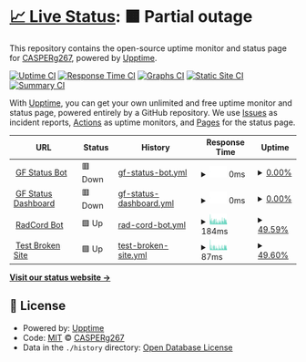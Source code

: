 # [📈 Live Status](https://demo.upptime.js.org): <!--live status--> **🟧 Partial outage**

This repository contains the open-source uptime monitor and status page for [CASPERg267](https://gfstatus.me/team), powered by [Upptime](https://github.com/upptime/upptime).

[![Uptime CI](https://github.com/CASPERg267/Uptime-page/workflows/Uptime%20CI/badge.svg)](https://github.com/CASPERg267/Uptime-page/actions?query=workflow%3A%22Uptime+CI%22)
[![Response Time CI](https://github.com/CASPERg267/Uptime-page/workflows/Response%20Time%20CI/badge.svg)](https://github.com/CASPERg267/Uptime-page/actions?query=workflow%3A%22Response+Time+CI%22)
[![Graphs CI](https://github.com/CASPERg267/Uptime-page/workflows/Graphs%20CI/badge.svg)](https://github.com/CASPERg267/Uptime-page/actions?query=workflow%3A%22Graphs+CI%22)
[![Static Site CI](https://github.com/CASPERg267/Uptime-page/workflows/Static%20Site%20CI/badge.svg)](https://github.com/CASPERg267/Uptime-page/actions?query=workflow%3A%22Static+Site+CI%22)
[![Summary CI](https://github.com/CASPERg267/Uptime-page/workflows/Summary%20CI/badge.svg)](https://github.com/CASPERg267/Uptime-page/actions?query=workflow%3A%22Summary+CI%22)

With [Upptime](https://upptime.js.org), you can get your own unlimited and free uptime monitor and status page, powered entirely by a GitHub repository. We use [Issues](https://github.com/CASPERg267/Uptime-page/issues) as incident reports, [Actions](https://github.com/CASPERg267/Uptime-page/actions) as uptime monitors, and [Pages](https://demo.upptime.js.org) for the status page.

<!--start: status pages-->
<!-- This summary is generated by Upptime (https://github.com/upptime/upptime) -->
<!-- Do not edit this manually, your changes will be overwritten -->
<!-- prettier-ignore -->
| URL | Status | History | Response Time | Uptime |
| --- | ------ | ------- | ------------- | ------ |
| <img alt="" src="https://icons.duckduckgo.com/ip3/gfstatus.xyz.ico" height="13"> [GF Status Bot](https://gfstatus.xyz) | 🟥 Down | [gf-status-bot.yml](https://github.com/CASPERg267/Uptime-page/commits/HEAD/history/gf-status-bot.yml) | <details><summary><img alt="Response time graph" src="./graphs/gf-status-bot/response-time-week.png" height="20"> 0ms</summary><br><a href="https://demo.upptime.js.org/history/gf-status-bot"><img alt="Response time 761" src="https://img.shields.io/endpoint?url=https%3A%2F%2Fraw.githubusercontent.com%2FCASPERg267%2FUptime-page%2FHEAD%2Fapi%2Fgf-status-bot%2Fresponse-time.json"></a><br><a href="https://demo.upptime.js.org/history/gf-status-bot"><img alt="24-hour response time 0" src="https://img.shields.io/endpoint?url=https%3A%2F%2Fraw.githubusercontent.com%2FCASPERg267%2FUptime-page%2FHEAD%2Fapi%2Fgf-status-bot%2Fresponse-time-day.json"></a><br><a href="https://demo.upptime.js.org/history/gf-status-bot"><img alt="7-day response time 0" src="https://img.shields.io/endpoint?url=https%3A%2F%2Fraw.githubusercontent.com%2FCASPERg267%2FUptime-page%2FHEAD%2Fapi%2Fgf-status-bot%2Fresponse-time-week.json"></a><br><a href="https://demo.upptime.js.org/history/gf-status-bot"><img alt="30-day response time 0" src="https://img.shields.io/endpoint?url=https%3A%2F%2Fraw.githubusercontent.com%2FCASPERg267%2FUptime-page%2FHEAD%2Fapi%2Fgf-status-bot%2Fresponse-time-month.json"></a><br><a href="https://demo.upptime.js.org/history/gf-status-bot"><img alt="1-year response time 670" src="https://img.shields.io/endpoint?url=https%3A%2F%2Fraw.githubusercontent.com%2FCASPERg267%2FUptime-page%2FHEAD%2Fapi%2Fgf-status-bot%2Fresponse-time-year.json"></a></details> | <details><summary><a href="https://demo.upptime.js.org/history/gf-status-bot">0.00%</a></summary><a href="https://demo.upptime.js.org/history/gf-status-bot"><img alt="All-time uptime 69.31%" src="https://img.shields.io/endpoint?url=https%3A%2F%2Fraw.githubusercontent.com%2FCASPERg267%2FUptime-page%2FHEAD%2Fapi%2Fgf-status-bot%2Fuptime.json"></a><br><a href="https://demo.upptime.js.org/history/gf-status-bot"><img alt="24-hour uptime 0.00%" src="https://img.shields.io/endpoint?url=https%3A%2F%2Fraw.githubusercontent.com%2FCASPERg267%2FUptime-page%2FHEAD%2Fapi%2Fgf-status-bot%2Fuptime-day.json"></a><br><a href="https://demo.upptime.js.org/history/gf-status-bot"><img alt="7-day uptime 0.00%" src="https://img.shields.io/endpoint?url=https%3A%2F%2Fraw.githubusercontent.com%2FCASPERg267%2FUptime-page%2FHEAD%2Fapi%2Fgf-status-bot%2Fuptime-week.json"></a><br><a href="https://demo.upptime.js.org/history/gf-status-bot"><img alt="30-day uptime 1.38%" src="https://img.shields.io/endpoint?url=https%3A%2F%2Fraw.githubusercontent.com%2FCASPERg267%2FUptime-page%2FHEAD%2Fapi%2Fgf-status-bot%2Fuptime-month.json"></a><br><a href="https://demo.upptime.js.org/history/gf-status-bot"><img alt="1-year uptime 61.75%" src="https://img.shields.io/endpoint?url=https%3A%2F%2Fraw.githubusercontent.com%2FCASPERg267%2FUptime-page%2FHEAD%2Fapi%2Fgf-status-bot%2Fuptime-year.json"></a></details>
| <img alt="" src="https://icons.duckduckgo.com/ip3/gfstatus.xyz.ico" height="13"> [GF Status Dashboard](https://gfstatus.xyz) | 🟥 Down | [gf-status-dashboard.yml](https://github.com/CASPERg267/Uptime-page/commits/HEAD/history/gf-status-dashboard.yml) | <details><summary><img alt="Response time graph" src="./graphs/gf-status-dashboard/response-time-week.png" height="20"> 0ms</summary><br><a href="https://demo.upptime.js.org/history/gf-status-dashboard"><img alt="Response time 491" src="https://img.shields.io/endpoint?url=https%3A%2F%2Fraw.githubusercontent.com%2FCASPERg267%2FUptime-page%2FHEAD%2Fapi%2Fgf-status-dashboard%2Fresponse-time.json"></a><br><a href="https://demo.upptime.js.org/history/gf-status-dashboard"><img alt="24-hour response time 0" src="https://img.shields.io/endpoint?url=https%3A%2F%2Fraw.githubusercontent.com%2FCASPERg267%2FUptime-page%2FHEAD%2Fapi%2Fgf-status-dashboard%2Fresponse-time-day.json"></a><br><a href="https://demo.upptime.js.org/history/gf-status-dashboard"><img alt="7-day response time 0" src="https://img.shields.io/endpoint?url=https%3A%2F%2Fraw.githubusercontent.com%2FCASPERg267%2FUptime-page%2FHEAD%2Fapi%2Fgf-status-dashboard%2Fresponse-time-week.json"></a><br><a href="https://demo.upptime.js.org/history/gf-status-dashboard"><img alt="30-day response time 0" src="https://img.shields.io/endpoint?url=https%3A%2F%2Fraw.githubusercontent.com%2FCASPERg267%2FUptime-page%2FHEAD%2Fapi%2Fgf-status-dashboard%2Fresponse-time-month.json"></a><br><a href="https://demo.upptime.js.org/history/gf-status-dashboard"><img alt="1-year response time 354" src="https://img.shields.io/endpoint?url=https%3A%2F%2Fraw.githubusercontent.com%2FCASPERg267%2FUptime-page%2FHEAD%2Fapi%2Fgf-status-dashboard%2Fresponse-time-year.json"></a></details> | <details><summary><a href="https://demo.upptime.js.org/history/gf-status-dashboard">0.00%</a></summary><a href="https://demo.upptime.js.org/history/gf-status-dashboard"><img alt="All-time uptime 69.32%" src="https://img.shields.io/endpoint?url=https%3A%2F%2Fraw.githubusercontent.com%2FCASPERg267%2FUptime-page%2FHEAD%2Fapi%2Fgf-status-dashboard%2Fuptime.json"></a><br><a href="https://demo.upptime.js.org/history/gf-status-dashboard"><img alt="24-hour uptime 0.00%" src="https://img.shields.io/endpoint?url=https%3A%2F%2Fraw.githubusercontent.com%2FCASPERg267%2FUptime-page%2FHEAD%2Fapi%2Fgf-status-dashboard%2Fuptime-day.json"></a><br><a href="https://demo.upptime.js.org/history/gf-status-dashboard"><img alt="7-day uptime 0.00%" src="https://img.shields.io/endpoint?url=https%3A%2F%2Fraw.githubusercontent.com%2FCASPERg267%2FUptime-page%2FHEAD%2Fapi%2Fgf-status-dashboard%2Fuptime-week.json"></a><br><a href="https://demo.upptime.js.org/history/gf-status-dashboard"><img alt="30-day uptime 1.38%" src="https://img.shields.io/endpoint?url=https%3A%2F%2Fraw.githubusercontent.com%2FCASPERg267%2FUptime-page%2FHEAD%2Fapi%2Fgf-status-dashboard%2Fuptime-month.json"></a><br><a href="https://demo.upptime.js.org/history/gf-status-dashboard"><img alt="1-year uptime 61.75%" src="https://img.shields.io/endpoint?url=https%3A%2F%2Fraw.githubusercontent.com%2FCASPERg267%2FUptime-page%2FHEAD%2Fapi%2Fgf-status-dashboard%2Fuptime-year.json"></a></details>
| <img alt="" src="https://icons.duckduckgo.com/ip3/radcord.xyz.ico" height="13"> [RadCord Bot](https://radcord.xyz) | 🟩 Up | [rad-cord-bot.yml](https://github.com/CASPERg267/Uptime-page/commits/HEAD/history/rad-cord-bot.yml) | <details><summary><img alt="Response time graph" src="./graphs/rad-cord-bot/response-time-week.png" height="20"> 184ms</summary><br><a href="https://demo.upptime.js.org/history/rad-cord-bot"><img alt="Response time 979" src="https://img.shields.io/endpoint?url=https%3A%2F%2Fraw.githubusercontent.com%2FCASPERg267%2FUptime-page%2FHEAD%2Fapi%2Frad-cord-bot%2Fresponse-time.json"></a><br><a href="https://demo.upptime.js.org/history/rad-cord-bot"><img alt="24-hour response time 228" src="https://img.shields.io/endpoint?url=https%3A%2F%2Fraw.githubusercontent.com%2FCASPERg267%2FUptime-page%2FHEAD%2Fapi%2Frad-cord-bot%2Fresponse-time-day.json"></a><br><a href="https://demo.upptime.js.org/history/rad-cord-bot"><img alt="7-day response time 184" src="https://img.shields.io/endpoint?url=https%3A%2F%2Fraw.githubusercontent.com%2FCASPERg267%2FUptime-page%2FHEAD%2Fapi%2Frad-cord-bot%2Fresponse-time-week.json"></a><br><a href="https://demo.upptime.js.org/history/rad-cord-bot"><img alt="30-day response time 263" src="https://img.shields.io/endpoint?url=https%3A%2F%2Fraw.githubusercontent.com%2FCASPERg267%2FUptime-page%2FHEAD%2Fapi%2Frad-cord-bot%2Fresponse-time-month.json"></a><br><a href="https://demo.upptime.js.org/history/rad-cord-bot"><img alt="1-year response time 1207" src="https://img.shields.io/endpoint?url=https%3A%2F%2Fraw.githubusercontent.com%2FCASPERg267%2FUptime-page%2FHEAD%2Fapi%2Frad-cord-bot%2Fresponse-time-year.json"></a></details> | <details><summary><a href="https://demo.upptime.js.org/history/rad-cord-bot">49.59%</a></summary><a href="https://demo.upptime.js.org/history/rad-cord-bot"><img alt="All-time uptime 75.96%" src="https://img.shields.io/endpoint?url=https%3A%2F%2Fraw.githubusercontent.com%2FCASPERg267%2FUptime-page%2FHEAD%2Fapi%2Frad-cord-bot%2Fuptime.json"></a><br><a href="https://demo.upptime.js.org/history/rad-cord-bot"><img alt="24-hour uptime 42.51%" src="https://img.shields.io/endpoint?url=https%3A%2F%2Fraw.githubusercontent.com%2FCASPERg267%2FUptime-page%2FHEAD%2Fapi%2Frad-cord-bot%2Fuptime-day.json"></a><br><a href="https://demo.upptime.js.org/history/rad-cord-bot"><img alt="7-day uptime 49.59%" src="https://img.shields.io/endpoint?url=https%3A%2F%2Fraw.githubusercontent.com%2FCASPERg267%2FUptime-page%2FHEAD%2Fapi%2Frad-cord-bot%2Fuptime-week.json"></a><br><a href="https://demo.upptime.js.org/history/rad-cord-bot"><img alt="30-day uptime 88.40%" src="https://img.shields.io/endpoint?url=https%3A%2F%2Fraw.githubusercontent.com%2FCASPERg267%2FUptime-page%2FHEAD%2Fapi%2Frad-cord-bot%2Fuptime-month.json"></a><br><a href="https://demo.upptime.js.org/history/rad-cord-bot"><img alt="1-year uptime 48.47%" src="https://img.shields.io/endpoint?url=https%3A%2F%2Fraw.githubusercontent.com%2FCASPERg267%2FUptime-page%2FHEAD%2Fapi%2Frad-cord-bot%2Fuptime-year.json"></a></details>
| <img alt="" src="https://icons.duckduckgo.com/ip3/radcord.xyz.ico" height="13"> [Test Broken Site](https://radcord.xyz) | 🟩 Up | [test-broken-site.yml](https://github.com/CASPERg267/Uptime-page/commits/HEAD/history/test-broken-site.yml) | <details><summary><img alt="Response time graph" src="./graphs/test-broken-site/response-time-week.png" height="20"> 87ms</summary><br><a href="https://demo.upptime.js.org/history/test-broken-site"><img alt="Response time 990" src="https://img.shields.io/endpoint?url=https%3A%2F%2Fraw.githubusercontent.com%2FCASPERg267%2FUptime-page%2FHEAD%2Fapi%2Ftest-broken-site%2Fresponse-time.json"></a><br><a href="https://demo.upptime.js.org/history/test-broken-site"><img alt="24-hour response time 115" src="https://img.shields.io/endpoint?url=https%3A%2F%2Fraw.githubusercontent.com%2FCASPERg267%2FUptime-page%2FHEAD%2Fapi%2Ftest-broken-site%2Fresponse-time-day.json"></a><br><a href="https://demo.upptime.js.org/history/test-broken-site"><img alt="7-day response time 87" src="https://img.shields.io/endpoint?url=https%3A%2F%2Fraw.githubusercontent.com%2FCASPERg267%2FUptime-page%2FHEAD%2Fapi%2Ftest-broken-site%2Fresponse-time-week.json"></a><br><a href="https://demo.upptime.js.org/history/test-broken-site"><img alt="30-day response time 147" src="https://img.shields.io/endpoint?url=https%3A%2F%2Fraw.githubusercontent.com%2FCASPERg267%2FUptime-page%2FHEAD%2Fapi%2Ftest-broken-site%2Fresponse-time-month.json"></a><br><a href="https://demo.upptime.js.org/history/test-broken-site"><img alt="1-year response time 990" src="https://img.shields.io/endpoint?url=https%3A%2F%2Fraw.githubusercontent.com%2FCASPERg267%2FUptime-page%2FHEAD%2Fapi%2Ftest-broken-site%2Fresponse-time-year.json"></a></details> | <details><summary><a href="https://demo.upptime.js.org/history/test-broken-site">49.60%</a></summary><a href="https://demo.upptime.js.org/history/test-broken-site"><img alt="All-time uptime 80.49%" src="https://img.shields.io/endpoint?url=https%3A%2F%2Fraw.githubusercontent.com%2FCASPERg267%2FUptime-page%2FHEAD%2Fapi%2Ftest-broken-site%2Fuptime.json"></a><br><a href="https://demo.upptime.js.org/history/test-broken-site"><img alt="24-hour uptime 42.51%" src="https://img.shields.io/endpoint?url=https%3A%2F%2Fraw.githubusercontent.com%2FCASPERg267%2FUptime-page%2FHEAD%2Fapi%2Ftest-broken-site%2Fuptime-day.json"></a><br><a href="https://demo.upptime.js.org/history/test-broken-site"><img alt="7-day uptime 49.60%" src="https://img.shields.io/endpoint?url=https%3A%2F%2Fraw.githubusercontent.com%2FCASPERg267%2FUptime-page%2FHEAD%2Fapi%2Ftest-broken-site%2Fuptime-week.json"></a><br><a href="https://demo.upptime.js.org/history/test-broken-site"><img alt="30-day uptime 88.40%" src="https://img.shields.io/endpoint?url=https%3A%2F%2Fraw.githubusercontent.com%2FCASPERg267%2FUptime-page%2FHEAD%2Fapi%2Ftest-broken-site%2Fuptime-month.json"></a><br><a href="https://demo.upptime.js.org/history/test-broken-site"><img alt="1-year uptime 48.48%" src="https://img.shields.io/endpoint?url=https%3A%2F%2Fraw.githubusercontent.com%2FCASPERg267%2FUptime-page%2FHEAD%2Fapi%2Ftest-broken-site%2Fuptime-year.json"></a></details>

<!--end: status pages-->

[**Visit our status website →**](https://demo.upptime.js.org)

## 📄 License

- Powered by: [Upptime](https://github.com/upptime/upptime)
- Code: [MIT](./LICENSE) © [CASPERg267](https://gfstatus.me/team)
- Data in the `./history` directory: [Open Database License](https://opendatacommons.org/licenses/odbl/1-0/)
